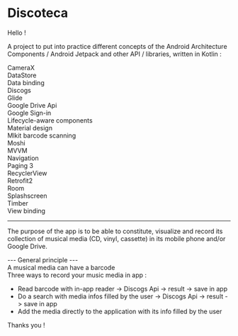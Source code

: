 # Discoteca

Hello !

A project to put into practice different concepts of the Android Architecture Components / Android Jetpack and other API / libraries, written in Kotlin :

CameraX<br/>
DataStore<br/>
Data binding<br/>
Discogs<br/>
Glide<br/>
Google Drive Api<br/>
Google Sign-in<br/>
Lifecycle-aware components<br/>
Material design<br/>
Mlkit barcode scanning<br/>
Moshi<br/>
MVVM<br/>
Navigation<br/>
Paging 3<br/>
RecyclerView<br/>
Retrofit2<br/>
Room<br/>
Splashscreen<br/>
Timber<br/>
View binding<br/>

*******************

The purpose of the app is to be able to constitute, visualize and record its collection of musical media (CD, vinyl, cassette) in its mobile phone and/or Google Drive.</br>

--- General principle --- <br/>
A musical media can have a barcode <br/>
Three ways to record your music media in app : <br/>
* Read barcode with in-app reader -> Discogs Api -> result -> save in app
* Do a search with media infos filled by the user -> Discogs Api -> result -> save in app
* Add the media directly to the application with its info filled by the user

Thanks you !
